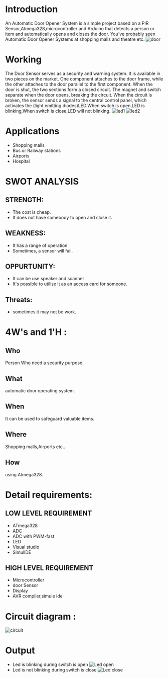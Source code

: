 # Introduction
 An Automatic Door Opener System is a simple project based on a PIR Sensor,Atmega328,microcontroller and Arduino that detects a person or item and automatically opens    and closes the door. You've probably seen Automatic Door Opener Systems at shopping malls and theatre etc.
 ![door](https://user-images.githubusercontent.com/101053082/164519881-2cec57f9-9986-4bc9-938d-421db444f290.jpg)
# Working
 The Door Sensor serves as a security and warning system. It is available in two pieces on the market. One component attaches to the door frame, while the other attaches to the door parallel to the first component. When the door is shut, the two sections form a closed circuit. The magnet and switch separate when the door opens, breaking the circuit. When the circuit is broken, the sensor sends a signal to the central control panel, which activates the (light emitting diodes)LED.When switch is open,LED is blinking,When switch is close,LED will not blinking.
           ![led1](https://user-images.githubusercontent.com/101053082/164521120-15acd92b-cf87-4959-b08d-79ece31490cc.jpg)
          ![led2](https://user-images.githubusercontent.com/101053082/164521909-660ea8e3-bca0-4106-9db3-442eac2b5883.jpg)
# Applications
 * Shopping malls
 * Bus or Railway stations
 * Airports
 * Hospital
# SWOT ANALYSIS
 ## STRENGTH:
  * The cost is cheap.
  * It does not have somebody to open and close it.
  ## WEAKNESS:
  * It has a range of operation.
  * Sometimes, a sensor will fail.
  ## OPPURTUNITY:
  * It can be use speaker and scanner
  * It's possible to utilise it as an access card for someone.
  ## Threats:
  * sometimes it may not be work.
# 4W's and 1'H :
## Who
 Person Who need a security purpose.
## What
  automatic door operating system.
## When
 It can be used to safeguard valuable items.
## Where
  Shopping malls,Airports etc..
## How
  using Atmega328.
# Detail requirements:
## LOW LEVEL REQUIREMENT
* ATmega328
*	ADC
* ADC with PWM-fast
*	LED
* Visual studio
* SimulIDE
## HIGH LEVEL REQUIREMENT
* Microcontroller
* door Sensor
* Display
* AVR compiler,simule ide
# Circuit diagram :
![circuit](https://user-images.githubusercontent.com/101053082/164718004-471f28ac-94d5-430a-a162-ba4ac4b9a8cf.jpg)
# Output
* Led is blinking during switch is open
![Led open](https://user-images.githubusercontent.com/101053082/164717327-ba5d8ff3-2268-413a-ac40-5f51f836ad51.jpg)
* Led is not blinking during switch is close
![Led close](https://user-images.githubusercontent.com/101053082/164717411-1a0852e9-1d4d-474c-994f-87fc7139f199.jpg)


